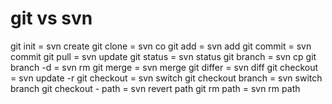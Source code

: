 # git vs svn
git init = svn create
git clone = svn co
git add = svn add 
git commit = svn commit
git pull = svn update
git status = svn status
git branch = svn cp
git branch -d = svn rm
git merge = svn merge
git differ = svn diff
git checkout = svn update -r
git checkout <tag> = svn switch <tag>
git checkout branch = svn switch branch
git checkout - path = svn revert path
git rm path = svn rm path